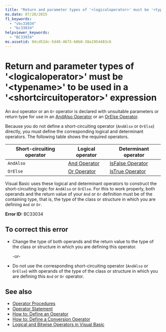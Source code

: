 ```yaml
---
title: "Return and parameter types of '<logicaloperator>' must be '<typename>' to be used in a '<shortcircuitoperator>' expression"
ms.date: 07/20/2015
f1_keywords: 
  - "vbc33034"
  - "bc33034"
helpviewer_keywords: 
  - "BC33034"
ms.assetid: 94cd52dc-5d48-4673-b0b8-38a1954483c6
---
```

# Return and parameter types of '\<logicaloperator>' must be '\<typename>' to be used in a '\<shortcircuitoperator>' expression
An `And` operator or an `Or` operator is declared with unsuitable parameters or return type for use in an [AndAlso Operator](../language-reference/operators/andalso-operator.md) or an [OrElse Operator](../language-reference/operators/orelse-operator.md).  
  
 Because you do not define a short-circuiting operator (`AndAlso` or `OrElse`) directly, you must define the corresponding logical and determinant operators. The following table shows the required operators.  
  
|Short-circuiting operator|Logical operator|Determinant operator|  
|--------------------------------|----------------------|--------------------------|  
|`AndAlso`|[And Operator](../language-reference/operators/and-operator.md)|[IsFalse Operator](../language-reference/operators/isfalse-operator.md)|  
|`OrElse`|[Or Operator](../language-reference/operators/or-operator.md)|[IsTrue Operator](../language-reference/operators/istrue-operator.md)|  
  
 Visual Basic uses these logical and determinant operators to construct the short-circuiting logic for `AndAlso` or `OrElse`. For this to work properly, both operands and the return value of your `And` or `Or` definition must be of the containing type, that is, the type of the class or structure in which you are defining `And` or `Or`.  
  
 **Error ID:** BC33034  
  
## To correct this error  
  
- Change the type of both operands and the return value to the type of the class or structure in which you are defining this operator.  
  
     -or-  
  
- Do not use the corresponding short-circuiting operator (`AndAlso` or `OrElse`) with operands of the type of the class or structure in which you are defining this `And` or `Or` operator.  
  
## See also

- [Operator Procedures](../programming-guide/language-features/procedures/operator-procedures.md)
- [Operator Statement](../language-reference/statements/operator-statement.md)
- [How to: Define an Operator](../programming-guide/language-features/procedures/how-to-define-an-operator.md)
- [How to: Define a Conversion Operator](../programming-guide/language-features/procedures/how-to-define-a-conversion-operator.md)
- [Logical and Bitwise Operators in Visual Basic](../programming-guide/language-features/operators-and-expressions/logical-and-bitwise-operators.md)
